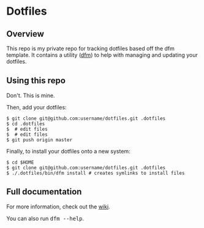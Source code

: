 # Dotfiles

## Overview

This repo is my private repo for tracking dotfiles based off the dfm template.
It contains a utility ([dfm](https://github.com/justone/dfm)) to help with
managing and updating your dotfiles.

## Using this repo

Don't.  This is mine.

Then, add your dotfiles:

    $ git clone git@github.com:username/dotfiles.git .dotfiles
    $ cd .dotfiles
    $  # edit files
    $  # edit files
    $ git push origin master

Finally, to install your dotfiles onto a new system:

    $ cd $HOME
    $ git clone git@github.com:username/dotfiles.git .dotfiles
    $ ./.dotfiles/bin/dfm install # creates symlinks to install files

## Full documentation

For more information, check out the [wiki](http://github.com/justone/dotfiles/wiki).

You can also run <tt>dfm --help</tt>.
